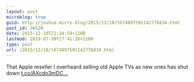 ```yaml
---
layout: post
microblog: true
guid: http://joshua.micro.blog/2015/12/10/t674897591142776834.html
post_id: 36520
date: 2015-12-10T21:24:59+1100
lastmod: 2019-07-30T17:41:26+1100
type: post
url: /2015/12/10/t674897591142776834.html
---
```

That Apple reseller I overheard selling old Apple TVs as new ones has shut down [t.co/AXcdo3mDC...](https://t.co/AXcdo3mDC7)
